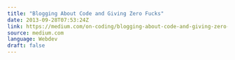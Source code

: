 ```yaml
---
title: "Blogging About Code and Giving Zero Fucks"
date: 2013-09-28T07:53:24Z
link: https://medium.com/on-coding/blogging-about-code-and-giving-zero-fucks-e1ca496551c7?source=rss----7f08111f802---4
source: medium.com
language: Webdev
draft: false
---
```

